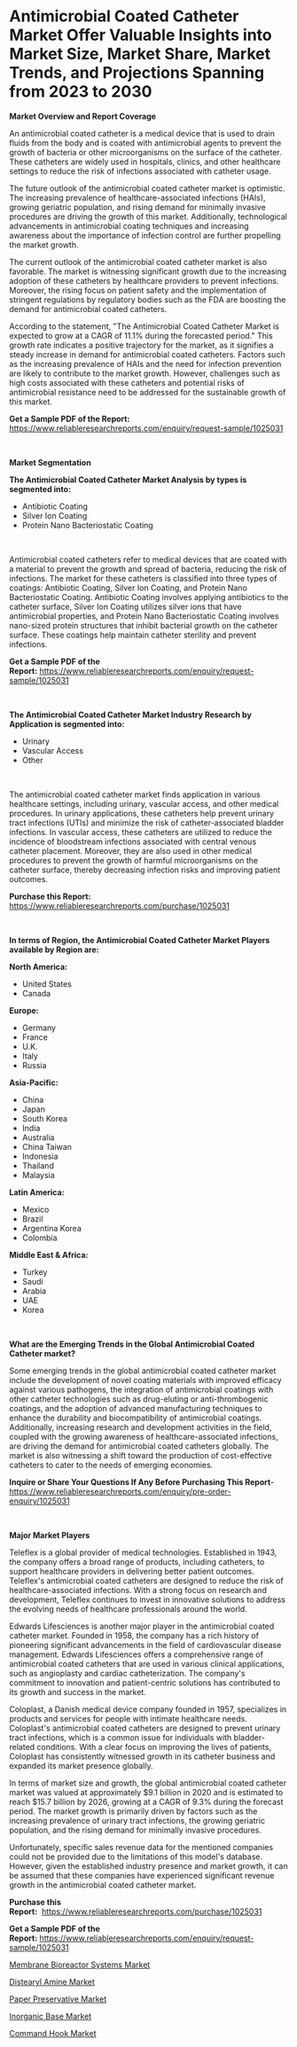 <p><h1>Antimicrobial Coated Catheter Market Offer Valuable Insights into Market Size, Market Share, Market Trends, and Projections Spanning from 2023 to 2030</h1></p><p><strong>Market Overview and Report Coverage</strong></p>
<p><p>An antimicrobial coated catheter is a medical device that is used to drain fluids from the body and is coated with antimicrobial agents to prevent the growth of bacteria or other microorganisms on the surface of the catheter. These catheters are widely used in hospitals, clinics, and other healthcare settings to reduce the risk of infections associated with catheter usage.</p><p>The future outlook of the antimicrobial coated catheter market is optimistic. The increasing prevalence of healthcare-associated infections (HAIs), growing geriatric population, and rising demand for minimally invasive procedures are driving the growth of this market. Additionally, technological advancements in antimicrobial coating techniques and increasing awareness about the importance of infection control are further propelling the market growth.</p><p>The current outlook of the antimicrobial coated catheter market is also favorable. The market is witnessing significant growth due to the increasing adoption of these catheters by healthcare providers to prevent infections. Moreover, the rising focus on patient safety and the implementation of stringent regulations by regulatory bodies such as the FDA are boosting the demand for antimicrobial coated catheters.</p><p>According to the statement, "The Antimicrobial Coated Catheter Market is expected to grow at a CAGR of 11.1% during the forecasted period." This growth rate indicates a positive trajectory for the market, as it signifies a steady increase in demand for antimicrobial coated catheters. Factors such as the increasing prevalence of HAIs and the need for infection prevention are likely to contribute to the market growth. However, challenges such as high costs associated with these catheters and potential risks of antimicrobial resistance need to be addressed for the sustainable growth of this market.</p></p>
<p><strong>Get a Sample PDF of the Report:</strong> <a href="https://www.reliableresearchreports.com/enquiry/request-sample/1025031">https://www.reliableresearchreports.com/enquiry/request-sample/1025031</a></p>
<p>&nbsp;</p>
<p><strong>Market Segmentation</strong></p>
<p><strong>The Antimicrobial Coated Catheter Market Analysis by types is segmented into:</strong></p>
<p><ul><li>Antibiotic Coating</li><li>Silver Ion Coating</li><li>Protein Nano Bacteriostatic Coating</li></ul></p>
<p>&nbsp;</p>
<p><p>Antimicrobial coated catheters refer to medical devices that are coated with a material to prevent the growth and spread of bacteria, reducing the risk of infections. The market for these catheters is classified into three types of coatings: Antibiotic Coating, Silver Ion Coating, and Protein Nano Bacteriostatic Coating. Antibiotic Coating involves applying antibiotics to the catheter surface, Silver Ion Coating utilizes silver ions that have antimicrobial properties, and Protein Nano Bacteriostatic Coating involves nano-sized protein structures that inhibit bacterial growth on the catheter surface. These coatings help maintain catheter sterility and prevent infections.</p></p>
<p><strong>Get a Sample PDF of the Report:</strong>&nbsp;<a href="https://www.reliableresearchreports.com/enquiry/request-sample/1025031">https://www.reliableresearchreports.com/enquiry/request-sample/1025031</a></p>
<p>&nbsp;</p>
<p><strong>The Antimicrobial Coated Catheter Market Industry Research by Application is segmented into:</strong></p>
<p><ul><li>Urinary</li><li>Vascular Access</li><li>Other</li></ul></p>
<p>&nbsp;</p>
<p><p>The antimicrobial coated catheter market finds application in various healthcare settings, including urinary, vascular access, and other medical procedures. In urinary applications, these catheters help prevent urinary tract infections (UTIs) and minimize the risk of catheter-associated bladder infections. In vascular access, these catheters are utilized to reduce the incidence of bloodstream infections associated with central venous catheter placement. Moreover, they are also used in other medical procedures to prevent the growth of harmful microorganisms on the catheter surface, thereby decreasing infection risks and improving patient outcomes.</p></p>
<p><strong>Purchase this Report:</strong>&nbsp; <a href="https://www.reliableresearchreports.com/purchase/1025031">https://www.reliableresearchreports.com/purchase/1025031</a></p>
<p>&nbsp;</p>
<p><strong>In terms of Region, the Antimicrobial Coated Catheter Market Players available by Region are:</strong></p>
<p>
    <p> <strong> North America: </strong>
        <ul>
            <li>United States</li>
            <li>Canada</li>
        </ul>
        </p> 
    <p> <strong> Europe: </strong>
        <ul>
            <li>Germany</li>
            <li>France</li>
            <li>U.K.</li>
            <li>Italy</li>
            <li>Russia</li>
        </ul>
        </p> 
    <p> <strong> Asia-Pacific: </strong>
        <ul>
            <li>China</li>
            <li>Japan</li>
            <li>South Korea</li>
            <li>India</li>
            <li>Australia</li>
            <li>China Taiwan</li>
            <li>Indonesia</li>
            <li>Thailand</li>
            <li>Malaysia</li>
        </ul>
        </p> 
    <p> <strong> Latin America: </strong>
        <ul>
            <li>Mexico</li>
            <li>Brazil</li>
            <li>Argentina Korea</li>
            <li>Colombia</li>
        </ul>
        </p> 
    <p> <strong> Middle East & Africa: </strong>
        <ul>
            <li>Turkey</li>
            <li>Saudi</li>
            <li>Arabia</li>
            <li>UAE</li>
            <li>Korea</li>
        </ul>
    </p>
    </p>
<p>&nbsp;</p>
<p><strong>What are the Emerging Trends in the Global Antimicrobial Coated Catheter market?</strong></p>
<p><p>Some emerging trends in the global antimicrobial coated catheter market include the development of novel coating materials with improved efficacy against various pathogens, the integration of antimicrobial coatings with other catheter technologies such as drug-eluting or anti-thrombogenic coatings, and the adoption of advanced manufacturing techniques to enhance the durability and biocompatibility of antimicrobial coatings. Additionally, increasing research and development activities in the field, coupled with the growing awareness of healthcare-associated infections, are driving the demand for antimicrobial coated catheters globally. The market is also witnessing a shift toward the production of cost-effective catheters to cater to the needs of emerging economies.</p></p>
<p><strong>Inquire or Share Your Questions If Any Before Purchasing This Report</strong>- <a href="https://www.reliableresearchreports.com/enquiry/pre-order-enquiry/1025031">https://www.reliableresearchreports.com/enquiry/pre-order-enquiry/1025031</a></p>
<p>&nbsp;</p>
<p><strong>Major Market Players</strong></p>
<p><p>Teleflex is a global provider of medical technologies. Established in 1943, the company offers a broad range of products, including catheters, to support healthcare providers in delivering better patient outcomes. Teleflex's antimicrobial coated catheters are designed to reduce the risk of healthcare-associated infections. With a strong focus on research and development, Teleflex continues to invest in innovative solutions to address the evolving needs of healthcare professionals around the world.</p><p>Edwards Lifesciences is another major player in the antimicrobial coated catheter market. Founded in 1958, the company has a rich history of pioneering significant advancements in the field of cardiovascular disease management. Edwards Lifesciences offers a comprehensive range of antimicrobial coated catheters that are used in various clinical applications, such as angioplasty and cardiac catheterization. The company's commitment to innovation and patient-centric solutions has contributed to its growth and success in the market.</p><p>Coloplast, a Danish medical device company founded in 1957, specializes in products and services for people with intimate healthcare needs. Coloplast's antimicrobial coated catheters are designed to prevent urinary tract infections, which is a common issue for individuals with bladder-related conditions. With a clear focus on improving the lives of patients, Coloplast has consistently witnessed growth in its catheter business and expanded its market presence globally.</p><p>In terms of market size and growth, the global antimicrobial coated catheter market was valued at approximately $9.1 billion in 2020 and is estimated to reach $15.7 billion by 2026, growing at a CAGR of 9.3% during the forecast period. The market growth is primarily driven by factors such as the increasing prevalence of urinary tract infections, the growing geriatric population, and the rising demand for minimally invasive procedures.</p><p>Unfortunately, specific sales revenue data for the mentioned companies could not be provided due to the limitations of this  model's database. However, given the established industry presence and market growth, it can be assumed that these companies have experienced significant revenue growth in the antimicrobial coated catheter market.</p></p>
<p><strong>Purchase this Report:</strong>&nbsp;&nbsp;<a href="https://www.reliableresearchreports.com/purchase/1025031">https://www.reliableresearchreports.com/purchase/1025031</a></p>
<p></p>
<p><strong>Get a Sample PDF of the Report:</strong>&nbsp;<a href="https://www.reliableresearchreports.com/enquiry/request-sample/1025031">https://www.reliableresearchreports.com/enquiry/request-sample/1025031</a></p>
<p><p><a href="https://medium.com/@deronwisoky1977/membrane-bioreactor-systems-market-size-growth-forecast-2023-2030-39b9dab575d5">Membrane Bioreactor Systems Market</a></p><p><a href="https://www.linkedin.com/pulse/distearyl-amine-market-size-2023-2030-global-industrial-q8k0c/">Distearyl Amine Market</a></p><p><a href="https://www.linkedin.com/pulse/paper-preservative-market-size-growth-forecast-from-2023-q0y7c/">Paper Preservative Market</a></p><p><a href="https://medium.com/@giannicrona/inorganic-base-market-size-growth-forecast-2023-2030-29c71f472a94">Inorganic Base Market</a></p><p><a href="https://www.linkedin.com/pulse/command-hook-market-research-report-unlocks-analysis-mn6ve/">Command Hook Market</a></p></p>
